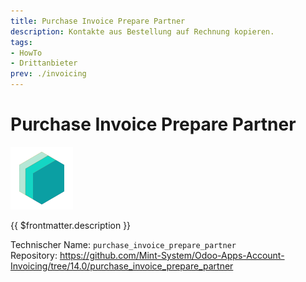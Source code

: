 ```yaml
---
title: Purchase Invoice Prepare Partner
description: Kontakte aus Bestellung auf Rechnung kopieren.
tags:
- HowTo
- Drittanbieter
prev: ./invoicing
---
```

# Purchase Invoice Prepare Partner
![icon_oms_box](attachments/icons_odoo_mint_system.png)

{{ $frontmatter.description }}

Technischer Name: `purchase_invoice_prepare_partner`\
Repository: <https://github.com/Mint-System/Odoo-Apps-Account-Invoicing/tree/14.0/purchase_invoice_prepare_partner>
